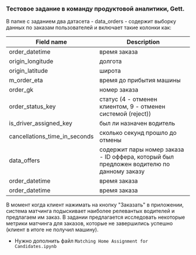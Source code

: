 ### Тестовое задание в команду продуктовой аналитики, Gett.

В папке с заданием два датасета - data_orders - содержит выборку данных по заказам пользователей и включает такие колонки как:


| Field name  | Description |
| ------------- | ------------- |
| order_datetime  | время заказа  |
| origin_longitude  | долгота  |
| origin_latitude  | широта  |
| m_order_eta  | время до прибытия машины  |
| order_gk  | номер заказа  |
| order_status_key  | статус (4 - отменен клиентом, 9 - отменен системой (reject))  |
| is_driver_assigned_key  | был ли назначен водитель  |
| cancellations_time_in_seconds  | сколько секунд прошло до отмены  |
| data_offers  | содержит пары номер заказа - ID оффера, который был предложен водителю по данному заказу  |
| order_datetime  | время заказа  |
| order_datetime  | время заказа  |


В момент когда клиент нажимать на кнопку "Заказать" в приложении, система матчинга подыскивает наиболее релевантых водителей и предлагаем им заказ. В задании предлагается исследовать некоторые метрики матчинга для заказов, которые не завершились успешно (клиент в итоге не получил машину).

* Нужно дополнить файл `Matching Home Assignment for Candidates.ipynb`
